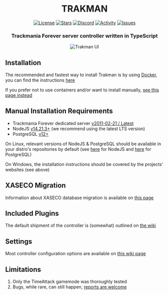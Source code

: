 <div align="center">
<h1>TRAKMAN</h1>

[![License](https://img.shields.io/github/license/lythx/trakman?style=flat-square)](https://github.com/lythx/trakman/blob/main/LICENSE/)
[![Stars](https://img.shields.io/github/stars/lythx/trakman?style=flat-square)](https://github.com/lythx/trakman/stargazers/)
[![Discord](https://img.shields.io/discord/1130534915218354327?style=flat-square&logo=discord&label=discord&logoColor=white)](https://discord.gg/JXmg2cJVVx/)
[![Activity](https://img.shields.io/github/commit-activity/m/lythx/trakman/dev?style=flat-square)](https://github.com/lythx/trakman/commits/dev/)
[![Issues](https://img.shields.io/github/issues-raw/lythx/trakman?style=flat-square)](https://github.com/lythx/trakman/issues/)
<h3>Trackmania Forever server controller written in TypeScript</h3>

![Trakman UI](https://trakman.ptrk.eu/TRAKMAN-UI.png)

</div>

## Installation
The recommended and fastest way to install Trakman is by using [Docker](https://docs.docker.com/get-docker), you can find the instructions [here](https://github.com/lythx/trakman/wiki/Docker-Installation)

If you prefer not to use containers and/or want to install manually, [see this page instead](https://github.com/lythx/trakman/wiki/Manual-Installation)

## Manual Installation Requirements
- Trackmania Forever dedicated server [v2011-02-21 / Latest](http://files2.trackmaniaforever.com/TrackmaniaServer_2011-02-21.zip)
- NodeJS [v14.21.3+](https://nodejs.org/en/download/) (we recommend using the latest LTS version)
- PostgreSQL [v12+](https://www.postgresql.org/download/)

On Linux, relevant versions of NodeJS & PostgreSQL should be available in your distro's repositories by default (see [here](https://repology.org/project/nodejs/versions) for NodeJS and [here](https://repology.org/project/postgresql/versions) for PostgreSQL)

On Windows, the installation instructions should be covered by the projects' websites (see above)

## XASECO Migration
Information about XASECO database migration is available on [this page](https://github.com/lythx/trakman/wiki/Migration-from-other-controllers)

## Included Plugins
The default shipment of the controller is (somewhat) outlined on [the wiki](https://github.com/lythx/trakman/wiki/Included-Plugins)

## Settings
Most controller configuration options are available on [this wiki page](https://github.com/lythx/trakman/wiki/Controller-Configs)

## Limitations
1. Only the TimeAttack gamemode was thoroughly tested
2. Bugs, while rare, can still happen, [reports are welcome](https://github.com/lythx/trakman/issues)
